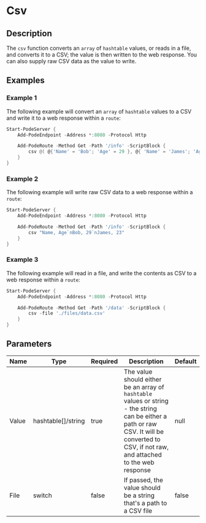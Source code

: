 # Csv

## Description

The `csv` function converts an `array` of `hashtable` values, or reads in a file, and converts it to a CSV; the value is then written to the web response. You can also supply raw CSV data as the value to write.

## Examples

### Example 1

The following example will convert an `array` of `hashtable` values to a CSV and write it to a web response within a `route`:

```powershell
Start-PodeServer {
    Add-PodeEndpoint -Address *:8080 -Protocol Http

    Add-PodeRoute -Method Get -Path '/info' -ScriptBlock {
        csv @( @{'Name' = 'Bob'; 'Age' = 29 }, @{ 'Name' = 'James'; 'Age' = 23 })
    }
}
```

### Example 2

The following example will write raw CSV data to a web response within a `route`:

```powershell
Start-PodeServer {
    Add-PodeEndpoint -Address *:8080 -Protocol Http

    Add-PodeRoute -Method Get -Path '/info' -ScriptBlock {
        csv "Name, Age`nBob, 29`nJames, 23"
    }
}
```

### Example 3

The following example will read in a file, and write the contents as CSV to a web response within a `route`:

```powershell
Start-PodeServer {
    Add-PodeEndpoint -Address *:8080 -Protocol Http

    Add-PodeRoute -Method Get -Path '/data' -ScriptBlock {
        csv -file './files/data.csv'
    }
}
```

## Parameters

| Name | Type | Required | Description | Default |
| ---- | ---- | -------- | ----------- | ------- |
| Value | hashtable[]/string | true | The value should either be an array of `hashtable` values or string - the string can be either a path or raw CSV. It will be converted to CSV, if not raw, and attached to the web response | null |
| File | switch | false | If passed, the value should be a string that's a path to a CSV file | false |
